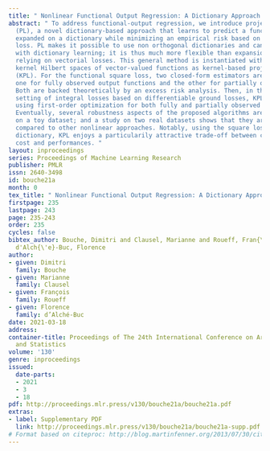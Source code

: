 ```yaml
---
title: " Nonlinear Functional Output Regression: A Dictionary Approach "
abstract: " To address functional-output regression, we introduce projection learning
  (PL), a novel dictionary-based approach that learns to predict a function that is
  expanded on a dictionary while minimizing an empirical risk based on a functional
  loss. PL makes it possible to use non orthogonal dictionaries and can then be combined
  with dictionary learning; it is thus much more flexible than expansion-based approaches
  relying on vectorial losses. This general method is instantiated with reproducing
  kernel Hilbert spaces of vector-valued functions as kernel-based projection learning
  (KPL). For the functional square loss, two closed-form estimators are proposed,
  one for fully observed output functions and the other for partially observed ones.
  Both are backed theoretically by an excess risk analysis. Then, in the more general
  setting of integral losses based on differentiable ground losses, KPL is implemented
  using first-order optimization for both fully and partially observed output functions.
  Eventually, several robustness aspects of the proposed algorithms are highlighted
  on a toy dataset; and a study on two real datasets shows that they are competitive
  compared to other nonlinear approaches. Notably, using the square loss and a learnt
  dictionary, KPL enjoys a particularily attractive trade-off between computational
  cost and performances. "
layout: inproceedings
series: Proceedings of Machine Learning Research
publisher: PMLR
issn: 2640-3498
id: bouche21a
month: 0
tex_title: " Nonlinear Functional Output Regression: A Dictionary Approach "
firstpage: 235
lastpage: 243
page: 235-243
order: 235
cycles: false
bibtex_author: Bouche, Dimitri and Clausel, Marianne and Roueff, Fran{\c{c}}ois and
  d'Alch{\'e}-Buc, Florence
author:
- given: Dimitri
  family: Bouche
- given: Marianne
  family: Clausel
- given: François
  family: Roueff
- given: Florence
  family: d’Alché-Buc
date: 2021-03-18
address:
container-title: Proceedings of The 24th International Conference on Artificial Intelligence
  and Statistics
volume: '130'
genre: inproceedings
issued:
  date-parts:
  - 2021
  - 3
  - 18
pdf: http://proceedings.mlr.press/v130/bouche21a/bouche21a.pdf
extras:
- label: Supplementary PDF
  link: http://proceedings.mlr.press/v130/bouche21a/bouche21a-supp.pdf
# Format based on citeproc: http://blog.martinfenner.org/2013/07/30/citeproc-yaml-for-bibliographies/
---
```

